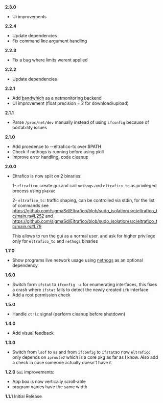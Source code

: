 **2.3.0**
- Ui improvements

**2.2.4**
- Update dependencies
- Fix command line argument handling

**2.2.3**
- Fix a bug where limits werent applied

**2.2.2**
- Update dependencies

**2.2.1**
- Add [bandwhich](https://github.com/imsnif/bandwhich) as a netmonitoring backend
- UI improvement (float precision = 2 for download/upload)

**2.1.1**
- Parse `/proc/net/dev` manually instead of using `ifconfig` because of portability issues

**2.1.0**
- Add prcedence to --eltrafico-tc over $PATH
- Check if nethogs is running before using pkill
- Improve error handling, code cleanup

**2.0.0**

- Eltrafico is now split on 2 binaries:

  1- `eltrafico`: create gui and call `nethogs` and `eltrafico_tc` as privileged process using `pkexec`
  
  2- `eltrafico_tc`: traffic shaping, can be controlled via stdin, for the list of commands see https://github.com/sigmaSd/Eltrafico/blob/sudo_isolation/src/eltrafico_tc/main.rs#L252 and https://github.com/sigmaSd/Eltrafico/blob/sudo_isolation/src/eltrafico_tc/main.rs#L79

  This allows to run the gui as a normal user, and ask for higher privilege only for `eltrafico_tc` and `nethogs` binaries

**1.7.0**
- Show programs live network usage using [nethogs](https://github.com/raboof/nethogs) as an optional dependency

**1.6.0**
- Switch form `ifstat` to `ifconfig -a` for enumerating interfaces, this fixes a crash where `ifstat` fails to detect the newly created `ifb` interface
- Add a root permission check

**1.5.0**
- Handle `ctrlc` signal (perform cleanup before shutdown)

**1.4.0**
- Add visual feedback

**1.3.0**
- Switch from `lsof` to `ss` and from `ifconfig` to `ifstat`so now `eltrafico` only depends on `iproute2` which is a core pkg as far as I know. Also add a check in case someone actually doesn't have it

**1.2.0**
`Gui` improvements:
  - App box is now vertically scroll-able
  - program names have the same width

**1.1.1**
Initial Release
